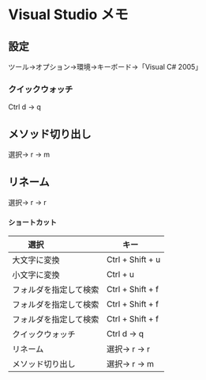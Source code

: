# Visual Studio メモ

## 設定
ツール→オプション→環境→キーボード→「Visual C# 2005」

### クイックウォッチ
Ctrl d → q

## メソッド切り出し
選択→ r → m

## リネーム
選択→ r → r

#### ショートカット

|　　選択                               |　　キー                    |
|:--------------------------------------|:---------------------------|
|  大文字に変換                         |  Ctrl + Shift + u          |
|  小文字に変換                         |  Ctrl + u                  |
|  フォルダを指定して検索               |  Ctrl + Shift + f          |
|  フォルダを指定して検索               |  Ctrl + Shift + f          |
|  フォルダを指定して検索               |  Ctrl + Shift + f          |
|  クイックウォッチ                     |  Ctrl d → q               |
|  リネーム                             |  選択→ r → r             |
|  メソッド切り出し                     |  選択→ r → m             |


　  
　  
